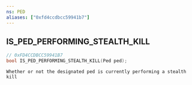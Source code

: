 ```yaml
---
ns: PED
aliases: ["0xfd4ccdbcc59941b7"]
---
```

## IS_PED_PERFORMING_STEALTH_KILL

```c
// 0xFD4CCDBCC59941B7
bool IS_PED_PERFORMING_STEALTH_KILL(Ped ped);
```

```
Whether or not the designated ped is currently performing a stealth kill
```

